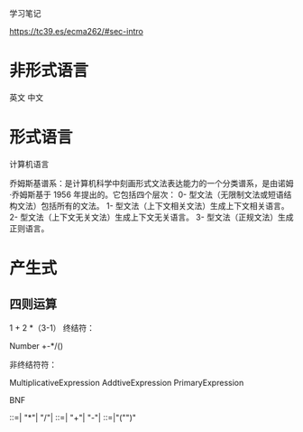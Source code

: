 学习笔记

https://tc39.es/ecma262/#sec-intro


# 非形式语言 
  英文  中文

# 形式语言 
  计算机语言

  乔姆斯基谱系：是计算机科学中刻画形式文法表达能力的一个分类谱系，是由诺姆·乔姆斯基于 1956 年提出的。它包括四个层次：
  0- 型文法（无限制文法或短语结构文法）包括所有的文法。
  1- 型文法（上下文相关文法）生成上下文相关语言。
  2- 型文法（上下文无关文法）生成上下文无关语言。
  3- 型文法（正规文法）生成正则语言。

# 产生式

## 四则运算
1 + 2 *（3-1）
终结符：

Number
+-*/()

非终结符符：

MultiplicativeExpression
AddtiveExpression
PrimaryExpression

BNF

<MulltiplicativeExpression>::=<BraketExpression>|
    <MulltiplicativeExpression>"*"<Number>|
    <MulltiplicativeExpression>"/"<Number>|
<AddtiveExpression>::=<MulltiplicativeExpression>|
    <AddtiveExpression>"+"<MulltiplicativeExpression>|
    <AddtiveExpression>"-"<MulltiplicativeExpression>|
<BraketExpression>::=<Number>|"("<AddtiveExpression>")"
